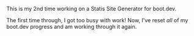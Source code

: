 This is my 2nd time working on a Statis Site Generator for boot.dev. 

The first time through, I got too busy with work! Now, I've reset *all* of my boot.dev progress and am working through it again. 
